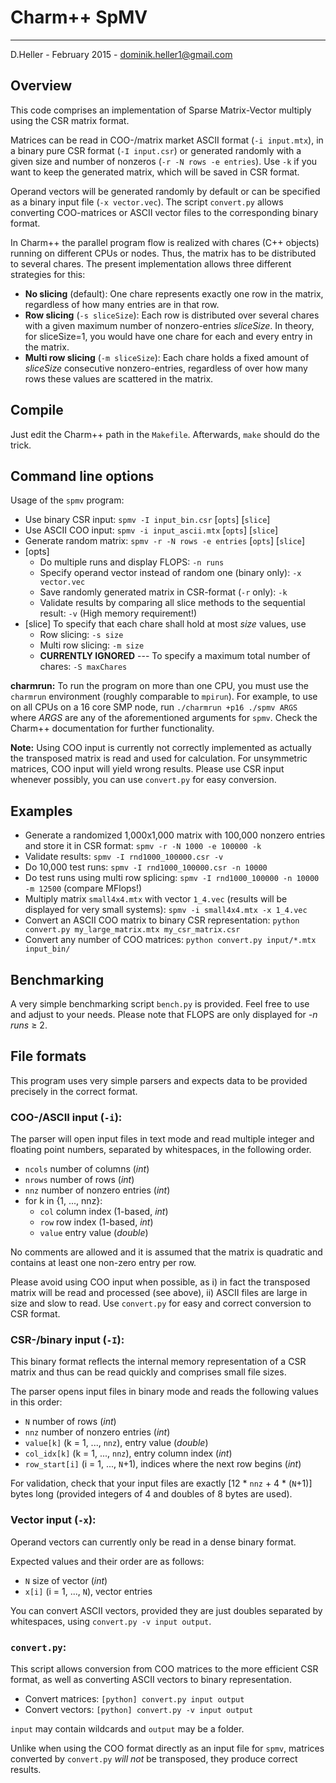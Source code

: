 # Charm++ SpMV #

----------
D.Heller - February 2015 - dominik.heller1@gmail.com

## Overview ##

This code comprises an implementation of Sparse Matrix-Vector multiply using the CSR matrix format.

Matrices can be read in COO-/matrix market ASCII format (`-i input.mtx`), in a binary pure CSR format (`-I input.csr`) or generated randomly with a given size and number of nonzeros (`-r -N rows -e entries`). Use `-k` if you want to keep the generated matrix, which will be saved in CSR format.

Operand vectors will be generated randomly by default or can be specified as a binary input file (`-x vector.vec`).
The script `convert.py` allows converting COO-matrices or ASCII vector files to the corresponding binary format.

In Charm++ the parallel program flow is realized with chares (C++ objects) running on different CPUs or nodes. Thus, the matrix has to be distributed to several chares.
The present implementation allows three different strategies for this:

- **No slicing** (default):
One chare represents exactly one row in the matrix, regardless of how many entries are in that row.
- **Row slicing** (`-s sliceSize`):
Each row is distributed over several chares with a given maximum number of nonzero-entries *sliceSize*. In theory, for sliceSize=1, you would have one chare for each and every entry in the matrix.
- **Multi row slicing** (`-m sliceSize`):
Each chare holds a fixed amount of *sliceSize* consecutive nonzero-entries, regardless of over how many rows these values are scattered in the matrix.


## Compile ##

Just edit the Charm++ path in the `Makefile`.
Afterwards, `make` should do the trick.


## Command line options ##

Usage of the `spmv` program:

- Use binary CSR input: `spmv -I input_bin.csr`      [`opts`] [`slice`]
- Use ASCII COO input: `spmv -i input_ascii.mtx`    [`opts`] [`slice`]
- Generate random matrix: `spmv -r -N rows -e entries` [`opts`] [`slice`]
- [opts]
  * Do multiple runs and display FLOPS: `-n runs`
  * Specify operand vector instead of random one (binary only): `-x vector.vec`
  * Save randomly generated matrix in CSR-format (`-r` only): `-k`
  * Validate results by comparing all slice methods to the sequential result: `-v`
    (High memory requirement!)
- [slice]
  To specify that each chare shall hold at most *size* values, use
  * Row slicing: `-s size`
  * Multi row slicing: `-m size`
  * **CURRENTLY IGNORED** --- To specify a maximum total number of chares: `-S maxChares`

**charmrun:** To run the program on more than one CPU, you must use the `charmrun` environment (roughly comparable to `mpirun`).
For example, to use on all CPUs on a 16 core SMP node, run `./charmrun +p16 ./spmv ARGS` where *ARGS* are any of the aforementioned arguments for `spmv`.
Check the Charm++ documentation for further functionality.


**Note:** Using COO input is currently not correctly implemented as actually the transposed matrix is read and used for calculation.
For unsymmetric matrices, COO input will yield wrong results.
Please use CSR input whenever possibly, you can use `convert.py` for easy conversion.

## Examples ##

- Generate a randomized 1,000x1,000 matrix with 100,000 nonzero entries and store it in CSR format: `spmv -r -N 1000 -e 100000 -k`
- Validate results: `spmv -I rnd1000_100000.csr -v`
- Do 10,000 test runs: `spmv -I rnd1000_100000.csr -n 10000`
- Do test runs using multi row splicing: `spmv -I rnd1000_100000 -n 10000 -m 12500` (compare MFlops!)
- Multiply matrix `small4x4.mtx` with vector `1_4.vec` (results will be displayed for very small systems): `spmv -i small4x4.mtx -x 1_4.vec`
- Convert an ASCII COO matrix to binary CSR representation: `python convert.py my_large_matrix.mtx my_csr_matrix.csr`
- Convert any number of COO matrices: `python convert.py input/*.mtx input_bin/`


## Benchmarking ##

A very simple benchmarking script `bench.py` is provided.
Feel free to use and adjust to your needs.
Please note that FLOPS are only displayed for *-n runs* &ge; 2.


## File formats ##

This program uses very simple parsers and expects data to be provided precisely in the correct format.

### COO-/ASCII input (`-i`): ###
The parser will open input files in text mode and read multiple integer and floating point numbers, separated by whitespaces, in the following order.

- `ncols` number of columns (*int*)
- `nrows` number of rows (*int*)
- `nnz` number of nonzero entries (*int*)
- for k in {1, ..., nnz}:
  * `col` column index (1-based, *int*)
  * `row` row index (1-based, *int*)
  * `value` entry value (*double*)

No comments are allowed and it is assumed that the matrix is quadratic and contains at least one non-zero entry per row.

Please avoid using COO input when possible, as i) in fact the transposed matrix will be read and processed (see above), ii) ASCII files are large in size and slow to read. Use `convert.py` for easy and correct conversion to CSR format.

### CSR-/binary input (`-I`): ###
This binary format reflects the internal memory representation of a CSR matrix and thus can be read quickly and comprises small file sizes.

The parser opens input files in binary mode and reads the following values in this order:

- `N` number of rows (*int*)
- `nnz` number of nonzero entries (*int*)
- `value[k]` (k = 1, ..., `nnz`),  entry value (*double*)
- `col_idx[k]` (k = 1, ..., `nnz`),  entry column index (*int*)
- `row_start[i]` (i = 1, ..., `N`+1),  indices where the next row begins (*int*)

For validation, check that your input files are exactly [12 * `nnz` + 4 * (`N`+1)] bytes long (provided integers of 4 and doubles of 8 bytes are used).


### Vector input (`-x`): ###

Operand vectors can currently only be read in a dense binary format.

Expected values and their order are as follows:

- `N` size of vector (*int*)
- `x[i]` (i = 1, ..., `N`), vector entries

You can convert ASCII vectors, provided they are just doubles separated by whitespaces, using `convert.py -v input output`.


### `convert.py`: ###

This script allows conversion from COO matrices to the more efficient CSR format, as well as converting ASCII vectors to binary representation.

- Convert matrices: `[python] convert.py input output`
- Convert vectors: `[python] convert.py -v input output`

`input` may contain wildcards and `output` may be a folder.

Unlike when using the COO format directly as an input file for `spmv`, matrices converted by `convert.py` *will not* be transposed, they produce correct results.